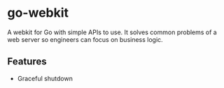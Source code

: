 # go-webkit
A webkit for Go with simple APIs to use. It solves common problems of a web server so engineers can focus on business logic.

## Features

- Graceful shutdown
